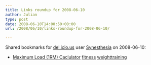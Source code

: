 ```yaml
---
title: Links roundup for 2008-06-10
author: Julian
type: post
date: 2008-06-10T14:00:50+00:00
url: /2008/06/10/links-roundup-for-2008-06-10/

---
```

Shared bookmarks for [del.icio.us][1] user [Synesthesia][2] on 2008-06-10:

  * [Maximum Load (1RM) Caclulator][3] 
    [fitness][4] [weighttraining][5] </li> </ul>

 [1]: http://del.icio.us/
 [2]: http://del.icio.us/synesthesia
 [3]: http://www.brianmac.co.uk/maxload.htm
 [4]: http://del.icio.us/synesthesia/fitness
 [5]: http://del.icio.us/synesthesia/weighttraining